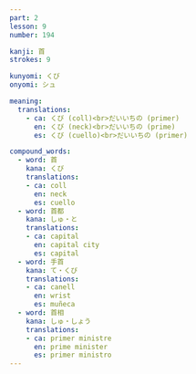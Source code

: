 ```yaml
---
part: 2
lesson: 9
number: 194

kanji: 首
strokes: 9

kunyomi: くび
onyomi: シュ

meaning:
  translations:
    - ca: くび (coll)<br>だいいちの (primer)
      en: くび (neck)<br>だいいちの (prime)
      es: くび (cuello)<br>だいいちの (primer)

compound_words:
  - word: 首
    kana: くび
    translations:
    - ca: coll
      en: neck
      es: cuello
  - word: 首都
    kana: しゅ・と
    translations:
    - ca: capital
      en: capital city
      es: capital
  - word: 手首
    kana: て・くび
    translations:
    - ca: canell
      en: wrist
      es: muñeca
  - word: 首相
    kana: しゅ・しょう
    translations:
    - ca: primer ministre
      en: prime minister
      es: primer ministro
---
```


